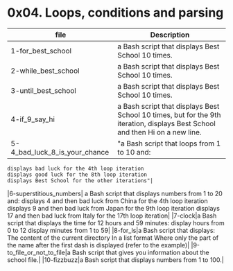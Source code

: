 # 0x04. Loops, conditions and parsing

|file|Description|
|---------|-------|
|1-for_best_school | a Bash script that displays Best School 10 times.|
|2-while_best_school| a Bash script that displays Best School 10 times.|
|3-until_best_school| a Bash script that displays Best School 10 times.|
|4-if_9_say_hi|a Bash script that displays Best School 10 times, but for the 9th iteration, displays Best School and then Hi on a new line. |
|5-4_bad_luck_8_is_your_chance| "a Bash script that loops from 1 to 10 and:
    displays bad luck for the 4th loop iteration
    displays good luck for the 8th loop iteration
    displays Best School for the other iterations"|
|6-superstitious_numbers|  a Bash script that displays numbers from 1 to 20 and:
    displays 4 and then bad luck from China for the 4th loop iteration
    displays 9 and then bad luck from Japan for the 9th loop iteration
    displays 17 and then bad luck from Italy for the 17th loop iteration|
|7-clock|a Bash script that displays the time for 12 hours and 59 minutes:
    display hours from 0 to 12
    display minutes from 1 to 59|
|8-for_ls|a Bash script that displays:
    The content of the current directory
    In a list format
    Where only the part of the name after the first dash is displayed (refer to the example)|
|9-to_file_or_not_to_file|a Bash script that gives you information about the school file.|
|10-fizzbuzz|a Bash script that displays numbers from 1 to 100.|

